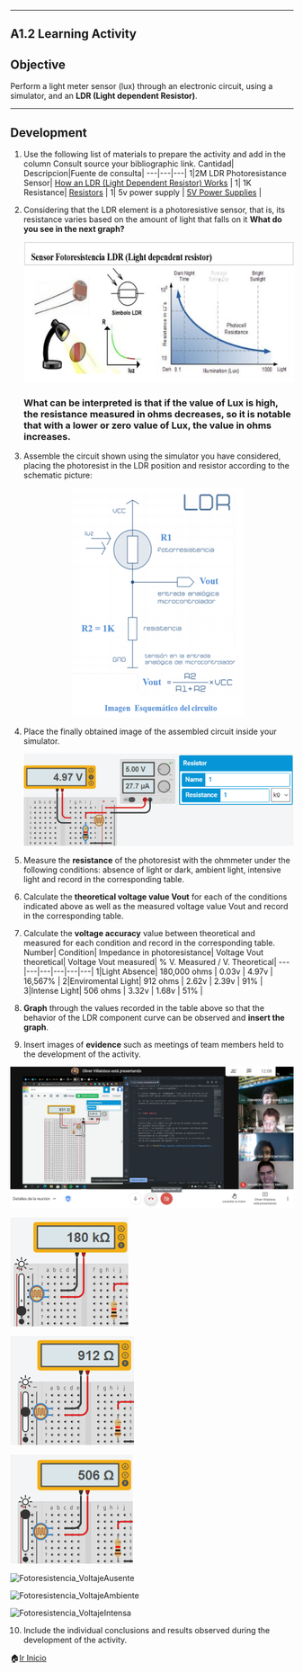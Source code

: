 

---
## A1.2 Learning Activity

## Objective
Perform a light meter sensor (lux) through an electronic circuit, using a simulator, and an **LDR (Light dependent Resistor)**.

---
## Development
1. Use the following list of materials to prepare the activity and add in the column Consult source your bibliographic link.
   Cantidad| Descripcion|Fuente de consulta|
   ---|---|---|
   1|2M LDR Photoresistance Sensor| [How an LDR (Light Dependent Resistor) Works](https://kitronik.co.uk/blogs/resources/how-an-ldr-light-dependent-resistor-works) |
   1| 1K Resistance| [Resistors](https://learn.sparkfun.com/tutorials/resistors/all) |
   1| 5v power supply | [5V Power Supplies](https://www.acopian.com/5v-power-supplies.html) |
<p></p>

2. Considering that the LDR element is a photoresistive sensor, that is, its resistance varies based on the amount of light that falls on it **What do you see in the next graph?**
    <p align="left">
        <img alt="Graph" src="https://raw.githubusercontent.com/JavieRM3N/SistemasProgramables/main/img/A1.2_LDR.png" 
    </p>

    ### What can be interpreted is that if the value of Lux is high, the resistance measured in ohms decreases, so it is notable that with a lower or zero value of Lux, the value in ohms increases.
<p>

3. Assemble the circuit shown using the simulator you have considered, placing the photoresist in the LDR position and resistor according to the schematic picture:
    <p align="center">
        <img alt="CircuitDiagram" src="https://raw.githubusercontent.com/JavieRM3N/SistemasProgramables/main/img/A1.2_LDR2.png" 
    </p>

4. Place the finally obtained image of the assembled circuit inside your simulator.
    <p align="left">
        <img alt="EjemploVisual" src="https://raw.githubusercontent.com/JavieRM3N/SistemasProgramables/main/img/A1.2_4P.png" 
    </p>
5. Measure the **resistance** of the photoresist with the ohmmeter under the following conditions: absence of light or dark, ambient light, intensive light and record in the corresponding table.
6. Calculate the **theoretical voltage value Vout** for each of the conditions indicated above as well as the
measured voltage value Vout and record in the corresponding table.
7. Calculate the **voltage accuracy** value between theoretical and measured for each condition and record in
the corresponding table.
    Number| Condition| Impedance in photoresistance| Voltage Vout theoretical| Voltage Vout measured| % V. Measured / V. Theoretical|
    ---|---|---|---|---|---|
    1|Light Absence| 180,000 ohms | 0.03v | 4.97v | 16,567% | 
    2|Enviromental Light| 912 ohms | 2.62v | 2.39v | 91% | 
    3|Intense Light| 506 ohms | 3.32v | 1.68v | 51% | 
    <p></p>
8. **Graph** through the values recorded in the table above so that the behavior of the LDR component curve can be observed and **insert the graph**.
9. Insert images of **evidence** such as meetings of team members held to the development of the activity.
<p align="left">
        <img alt="ReunionMeet" src="https://raw.githubusercontent.com/JavieRM3N/SistemasProgramables/main/img/A1.2_9P1.png" 
</p>
<p align="left">
        <img alt="Fotoresistencia_LuzAusente" src="https://raw.githubusercontent.com/JavieRM3N/SistemasProgramables/main/img/A1.2_9P2.png" 
</p>
<p align="left">
        <img alt="Fotoresistencia_LuzAmbiente" src="https://raw.githubusercontent.com/JavieRM3N/SistemasProgramables/main/img/A1.2_9P3.png" 
</p>
<p align="left">
        <img alt="Fotoresistencia_LuzIntensa" src="https://raw.githubusercontent.com/JavieRM3N/SistemasProgramables/main/img/A1.2_9P4.png" 
</p>
<p align="left">
        <img alt="Fotoresistencia_VoltajeAusente" src="https://raw.githubusercontent.com/MonroyAriel/SistemasProgramables_2020_1/main/img/A1.2_VoltajeBajo.png?token=AKLDE2WFTJQDTHZGPU4JMZLAKJVQG" 
</p>
<p align="left">
        <img alt="Fotoresistencia_VoltajeAmbiente" src="https://raw.githubusercontent.com/MonroyAriel/SistemasProgramables_2020_1/main/img/A1.2_VoltajeMedio.png?token=AKLDE2WUJRH3UMTJFVNIADTAKJVOU" 
</p>
<p align="left">
        <img alt="Fotoresistencia_VoltajeIntensa" src="https://raw.githubusercontent.com/MonroyAriel/SistemasProgramables_2020_1/main/img/A1.2_VoltajeAlto.png?token=AKLDE2XZANKIX7ZH2FAG4DLAKJVM6" 
</p>

10.  Include the individual conclusions and results observed during the development of the activity.

🏠[Ir Inicio](https://github.com/JavieRM3N/SistemasProgramables)
